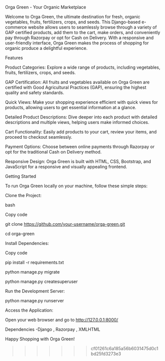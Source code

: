 
Orga Green - Your Organic Marketplace

Welcome to Orga Green, the ultimate destination for fresh, organic vegetables, fruits, fertilizers, crops, and seeds. This Django-based e-commerce website allows users to seamlessly browse through a variety of GAP certified products, add them to the cart, make orders, and conveniently pay through Razorpay or opt for Cash on Delivery. With a responsive and user-friendly interface, Orga Green makes the process of shopping for organic produce a delightful experience.

Features

Product Categories: Explore a wide range of products, including vegetables, fruits, fertilizers, crops, and seeds.

GAP Certification: All fruits and vegetables available on Orga Green are certified with Good Agricultural Practices (GAP), ensuring the highest quality and safety standards.

Quick Views: Make your shopping experience efficient with quick views for products, allowing users to get essential information at a glance.

Detailed Product Descriptions: Dive deeper into each product with detailed descriptions and multiple views, helping users make informed choices.

Cart Functionality: Easily add products to your cart, review your items, and proceed to checkout seamlessly.

Payment Options: Choose between online payments through Razorpay or opt for the traditional Cash on Delivery method.

Responsive Design: Orga Green is built with HTML, CSS, Bootstrap, and JavaScript for a responsive and visually appealing frontend.

Getting Started

To run Orga Green locally on your machine, follow these simple steps:

Clone the Project:

bash

Copy code

git clone https://github.com/your-username/orga-green.git

cd orga-green

Install Dependencies:

Copy code

pip install -r requirements.txt

python manage.py migrate

python manage.py createsuperuser

Run the Development Server:

python manage.py runserver

Access the Application:

Open your web browser and go to http://127.0.0.1:8000/

Dependencies -Django , Razorpay , XMLHTML

Happy Shopping with Orga Green!

>>>>>>> cf01261c6a185a56b6031475d0c1bd25fd3273e3
